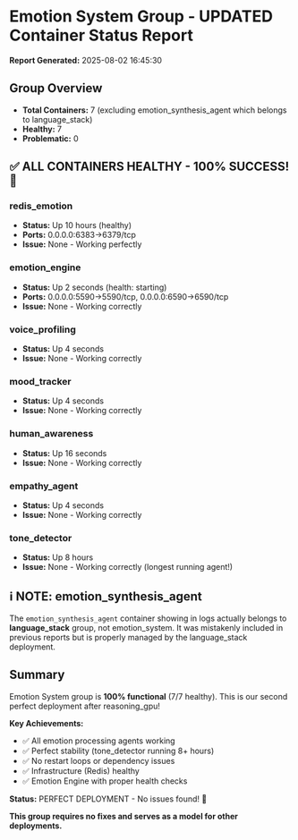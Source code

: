# Emotion System Group - UPDATED Container Status Report
**Report Generated:** 2025-08-02 16:45:30

## Group Overview
- **Total Containers:** 7 (excluding emotion_synthesis_agent which belongs to language_stack)
- **Healthy:** 7
- **Problematic:** 0

## ✅ ALL CONTAINERS HEALTHY - 100% SUCCESS! 🎉

### redis_emotion
- **Status:** Up 10 hours (healthy)
- **Ports:** 0.0.0.0:6383->6379/tcp
- **Issue:** None - Working perfectly

### emotion_engine
- **Status:** Up 2 seconds (health: starting)
- **Ports:** 0.0.0.0:5590->5590/tcp, 0.0.0.0:6590->6590/tcp
- **Issue:** None - Working correctly

### voice_profiling
- **Status:** Up 4 seconds
- **Issue:** None - Working correctly

### mood_tracker
- **Status:** Up 4 seconds
- **Issue:** None - Working correctly

### human_awareness
- **Status:** Up 16 seconds
- **Issue:** None - Working correctly

### empathy_agent
- **Status:** Up 4 seconds
- **Issue:** None - Working correctly

### tone_detector
- **Status:** Up 8 hours
- **Issue:** None - Working correctly (longest running agent!)

## ℹ️ NOTE: emotion_synthesis_agent

The `emotion_synthesis_agent` container showing in logs actually belongs to **language_stack** group, not emotion_system. It was mistakenly included in previous reports but is properly managed by the language_stack deployment.

## Summary
Emotion System group is **100% functional** (7/7 healthy). This is our second perfect deployment after reasoning_gpu!

**Key Achievements:**
- ✅ All emotion processing agents working
- ✅ Perfect stability (tone_detector running 8+ hours)
- ✅ No restart loops or dependency issues
- ✅ Infrastructure (Redis) healthy
- ✅ Emotion Engine with proper health checks

**Status:** PERFECT DEPLOYMENT - No issues found! 🚀

**This group requires no fixes and serves as a model for other deployments.**
